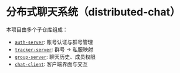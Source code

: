 # 分布式聊天系统（distributed-chat）

本项目由多个子仓库组成：

- [`auth-server`](https://github.com/distributed-chat-org/auth-server): 账号认证与群号管理
- [`tracker-server`](https://github.com/distributed-chat-org/tracker-server): 群号 → 私服映射
- [`group-server`](https://github.com/distributed-chat-org/group-server): 聊天历史、成员权限
- [`chat-client`](https://github.com/distributed-chat-org/chat-client): 客户端界面与交互
